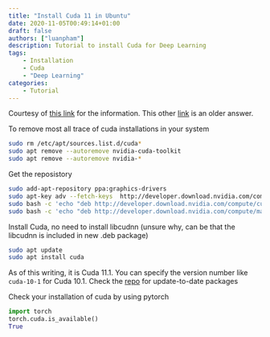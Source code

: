 ```yaml
---
title: "Install Cuda 11 in Ubuntu"
date: 2020-11-05T00:49:14+01:00
draft: false
authors: ["luanpham"]
description: Tutorial to install Cuda for Deep Learning
tags:
    - Installation    
    - Cuda
    - "Deep Learning"
categories:
    - Tutorial
---
```


Courtesy of [this link](https://medium.com/@exesse/cuda-10-1-installation-on-ubuntu-18-04-lts-d04f89287130) for the information. This other [link](https://askubuntu.com/questions/1077061/how-do-i-install-nvidia-and-cuda-drivers-into-ubuntu) is an older answer.

To remove most all trace of cuda installations in your system

```bash
sudo rm /etc/apt/sources.list.d/cuda*
sudo apt remove --autoremove nvidia-cuda-toolkit
sudo apt remove --autoremove nvidia-*
```

Get the reposistory 

```bash
sudo add-apt-repository ppa:graphics-drivers
sudo apt-key adv --fetch-keys  http://developer.download.nvidia.com/compute/cuda/repos/ubuntu1804/x86_64/7fa2af80.pub
sudo bash -c 'echo "deb http://developer.download.nvidia.com/compute/cuda/repos/ubuntu1804/x86_64 /" > /etc/apt/sources.list.d/cuda.list'
sudo bash -c 'echo "deb http://developer.download.nvidia.com/compute/machine-learning/repos/ubuntu1804/x86_64 /" > /etc/apt/sources.list.d/cuda_learn.list'
```

Install Cuda, no need to install libcudnn (unsure why, can be that the libcudnn is included in new .deb package)

```bash
sudo apt update
sudo apt install cuda
```

As of this writing, it is Cuda 11.1. You can specify the version number like `cuda-10-1` for Cuda 10.1. Check the [repo](http://developer.download.nvidia.com/compute/cuda/repos/ubuntu1804/x86_64/) for update-to-date packages

Check your installation of cuda by using pytorch

```python
import torch
torch.cuda.is_available()
True
```